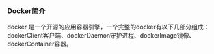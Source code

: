 ### Docker简介
docker 是一个开源的应用容器引擎，一个完整的docker有以下几部分组成：dockerClient客户端、dockerDaemon守护进程、dockerImage镜像、dockerContainer容器。  
